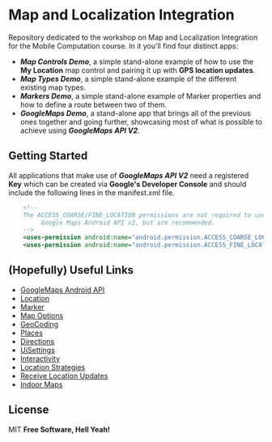 # Map and Localization Integration
Repository dedicated to the workshop on Map and Localization Integration for the Mobile Computation course. In it you'll find four distinct apps: 
- ***Map Controls Demo***, a simple stand-alone example of how to use the **My Location** map control and pairing it up with **GPS location updates**.
- ***Map Types Demo***, a simple stand-alone example of the different existing map types.
- ***Markers Demo***, a simple stand-alone example of Marker properties and how to define a route between two of them.
- ***GoogleMaps Demo***, a stand-alone app that brings all of the previous ones together and going further, showcasing most of what is possible to achieve using ***GoogleMaps API V2***.

## Getting Started
All applications that make use of ***GoogleMaps API V2*** need a registered **Key** which can be created via **Google's Developer Console** and should include the following lines in the manifest.xml file.

```xml
    <!--
    The ACCESS_COARSE/FINE_LOCATION permissions are not required to use
         Google Maps Android API v2, but are recommended.
    -->
    <uses-permission android:name="android.permission.ACCESS_COARSE_LOCATION" />
    <uses-permission android:name="android.permission.ACCESS_FINE_LOCATION" />
```


## (Hopefully) Useful Links

- [GoogleMaps Android API]
- [Location]
- [Marker]
- [Map Options]
- [GeoCoding]
- [Places]
- [Directions]
- [UiSettings]
- [Interactivity]
- [Location Strategies]
- [Receive Location Updates]
- [Indoor Maps]


## License
MIT **Free Software, Hell Yeah!**

[//]: # (These are reference links used in the body of this note and get stripped out when the markdown processor does it's job. There is no need to format nicely because it shouldn't be seen. Thanks SO - http://stackoverflow.com/questions/4823468/store-comments-in-markdown-syntax)

[GoogleMaps Android API]: <https://developers.google.com/maps/documentation/android-api/>
[Location]: <https://developer.android.com/guide/topics/location/index.html>
[Marker]: <https://developers.google.com/maps/documentation/android-api/marker>
[Map Options]: <https://developers.google.com/android/reference/com/google/android/gms/maps/GoogleMapOptions>
[GeoCoding]: <https://developers.google.com/maps/documentation/geocoding/intro>
[Places]: <https://developers.google.com/places/android-api/>
[Directions]: <https://developers.google.com/maps/documentation/directions/intro>
[UiSettings]: <https://developers.google.com/android/reference/com/google/android/gms/maps/UiSettings>
[Interactivity]: <https://developers.google.com/maps/documentation/android-api/interactivity>
[Location Strategies]: <http://developer.android.com/guide/topics/location/strategies.html>
[Receive Location Updates]: <https://developer.android.com/training/location/receive-location-updates.html>
[Indoor Maps]: <https://www.google.com/maps/about/partners/indoormaps/>



